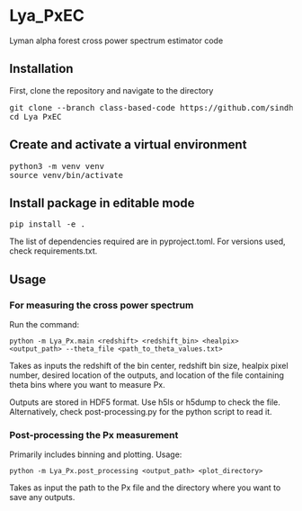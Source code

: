 # Lya_PxEC
Lyman alpha forest cross power spectrum estimator code 

## Installation

First, clone the repository and navigate to the directory

<pre>git clone --branch class-based-code https://github.com/sindhusatyavolu/Lya_PxEC.git
cd Lya_PxEC </pre>

## Create and activate a virtual environment
<pre>python3 -m venv venv
source venv/bin/activate</pre>

## Install package in editable mode
<pre>pip install -e .</pre>

The list of dependencies required are in pyproject.toml. For versions used, check requirements.txt.

## Usage

### For measuring the cross power spectrum

Run the command:

```python -m Lya_Px.main <redshift> <redshift_bin> <healpix> <output_path> --theta_file <path_to_theta_values.txt> ```

Takes as inputs the redshift of the bin center, redshift bin size, healpix pixel number, desired location of the outputs, and location of the file containing theta bins where you want to measure Px.

Outputs are stored in HDF5 format. Use h5ls or h5dump to check the file. Alternatively, check post-processing.py for the python script to read it.

### Post-processing the Px measurement

Primarily includes binning and plotting. Usage:

```python -m Lya_Px.post_processing <output_path> <plot_directory>```

Takes as input the path to the Px file and the directory where you want to save any outputs.






